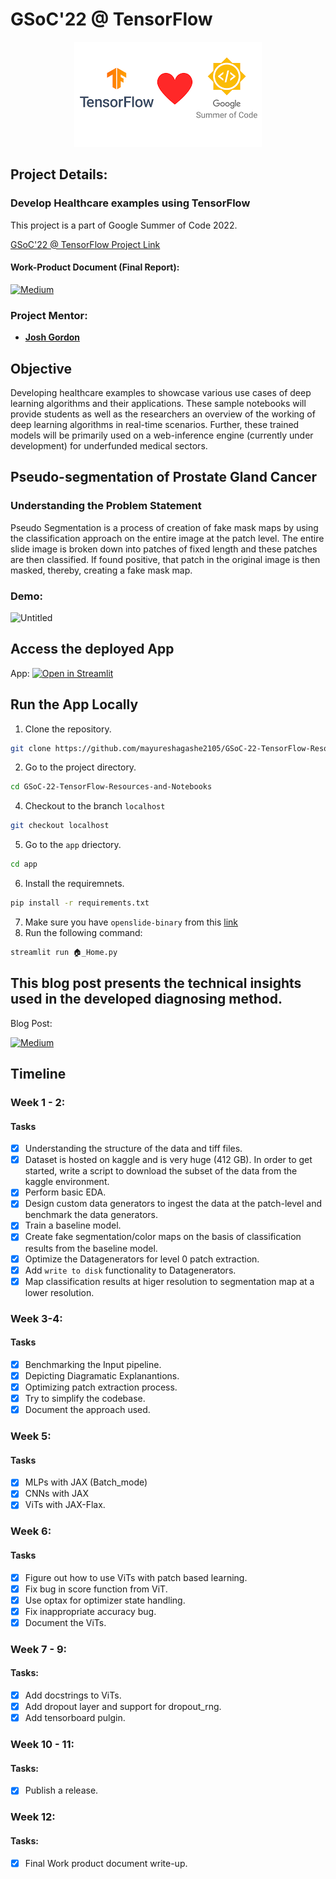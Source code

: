 # GSoC'22 @ TensorFlow

<p align="center">
<img src="assets/images/iamger.png" alt="image"/>
</p>


## Project Details:

### Develop Healthcare examples using TensorFlow
This project is a part of Google Summer of Code 2022.

[GSoC'22 @ TensorFlow Project Link](https://summerofcode.withgoogle.com/programs/2022/projects/2HAC6oqy)


#### Work-Product Document (Final Report):
[![Medium](https://img.shields.io/badge/Medium-12100E?style=for-the-badge&logo=medium&logoColor=white)](https://medium.com/@mayureshagashe2105/gsoc22-tensorflow-wrapping-up-484d326e7235)


### Project Mentor:
- **[Josh Gordon](https://twitter.com/random_forests)**

## Objective

Developing healthcare examples to showcase various use cases of deep learning algorithms and their applications. These sample notebooks will provide students as well as the researchers an overview of the working of deep learning algorithms in real-time scenarios. Further, these trained models will be primarily used on a web-inference engine (currently under development) for underfunded medical sectors.


## Pseudo-segmentation of Prostate Gland Cancer
### Understanding the Problem Statement
Pseudo Segmentation is a process of creation of fake mask maps by using the classification approach on the entire image at the patch level. The entire slide image is broken down into patches of fixed length and these patches are then classified. If found positive, that patch in the original image is then masked, thereby, creating a fake mask map.


### Demo:

![Untitled](https://user-images.githubusercontent.com/75118658/179668154-983e9d95-a324-4a1d-af9b-e67f17b97e15.gif)

## Access the deployed App

App:
[![Open in Streamlit](https://static.streamlit.io/badges/streamlit_badge_black_white.svg)](https://mayureshagashe2105-gsoc-22-tensorflow-resources-app-home-esfrdc.streamlitapp.com/)

## Run the App Locally
1. Clone the repository.
```sh
git clone https://github.com/mayureshagashe2105/GSoC-22-TensorFlow-Resources-and-Notebooks.git
```
2. Go to the project directory.
```sh
cd GSoC-22-TensorFlow-Resources-and-Notebooks
```
4. Checkout to the branch `localhost`
```sh
git checkout localhost
```
5. Go to the `app` driectory.
```sh
cd app
```
6. Install the requiremnets.
```sh
pip install -r requirements.txt
```
7. Make sure you have `openslide-binary` from this [link](http://openslide.org/download/#windows-binaries)
8. Run the following command:
```sh
streamlit run 🏠_Home.py
```



## This blog post presents the technical insights used in the developed diagnosing method.
Blog Post:


[![Medium](https://img.shields.io/badge/Medium-12100E?style=for-the-badge&logo=medium&logoColor=white)](https://medium.com/@mayureshagashe2105/gsoc22-tensorflow-pseudo-segmentation-of-prostate-gland-tissue-for-cancer-detection-6d5c45c7c46a)

## Timeline
### Week 1 - 2:
#### Tasks
- [x] Understanding the structure of the data and tiff files.
- [x] Dataset is hosted on kaggle and is very huge (412 GB). In order to get started, write a script to download the subset of the data from the kaggle environment.
- [x] Perform basic EDA.
- [x] Design custom data generators to ingest the data at the patch-level and benchmark the data generators.
- [x] Train a baseline model.
- [x] Create fake segmentation/color maps on the basis of classification results from the baseline model.
- [x] Optimize the Datagenerators for level 0 patch extraction.
- [x] Add `write to disk` functionality to Datagenerators.
- [x] Map classification results at higer resolution to segmentation map at a lower resolution.

### Week 3-4:
#### Tasks
- [x] Benchmarking the Input pipeline.
- [x] Depicting Diagramatic Explanantions.
- [x] Optimizing patch extraction process.
- [x] Try to simplify the codebase.
- [x] Document the approach used.

### Week 5:
#### Tasks
- [x] MLPs with JAX (Batch_mode)
- [x] CNNs with JAX
- [x] ViTs with JAX-Flax.

### Week 6:
#### Tasks
- [x] Figure out how to use ViTs with patch based learning.
- [x] Fix bug in score function from ViT.
- [x] Use optax for optimizer state handling.
- [x] Fix inappropriate accuracy bug.
- [x] Document the ViTs.

### Week 7 - 9:
#### Tasks:
- [x] Add docstrings to ViTs.
- [x] Add dropout layer and support for dropout_rng.
- [x] Add tensorboard pulgin.

### Week 10 - 11:
#### Tasks:
- [x] Publish a release.


### Week 12:
#### Tasks:
- [x] Final Work product document write-up.

